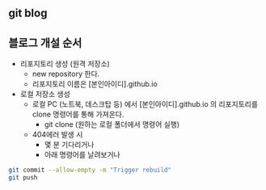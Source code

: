 ## git blog

## 블로그 개설 순서
- 리포지토리 생성 (원격 저장소)
  - new repository 한다.
  - 리포지토리 이름은 [본인아이디].github.io
- 로컬 저장소 생성
  - 로컬 PC (노트북, 데스크탑 등) 에서 [본인아이디].github.io 의 리포지토리를 clone 명령어를 통해 가져온다.
    - git clone (원하는 로컬 폴더에서 명령어 실행)
  - 404에러 발생 시
    - 몇 분 기다리거나
    - 아래 명령어를 날려보거나
```bash
git commit --allow-empty -m "Trigger rebuild"
git push
```